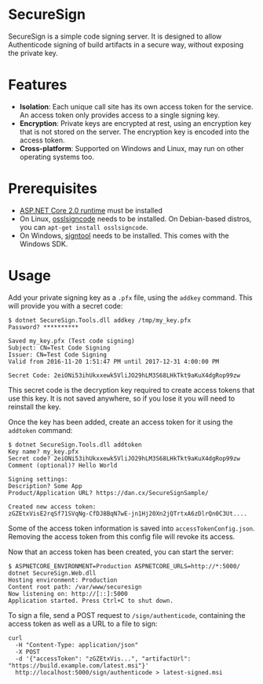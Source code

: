 SecureSign
==========

SecureSign is a simple code signing server. It is designed to allow Authenticode signing of build artifacts in a secure way, without exposing the private key.

Features
========
 - **Isolation**: Each unique call site has its own access token for the service. An access token only provides access to a single signing key.
 - **Encryption**: Private keys are encrypted at rest, using an encryption key that is not stored on the server. The encryption key is encoded into the access token.
 - **Cross-platform**: Supported on Windows and Linux, may run on other operating systems too.

Prerequisites
=============
 - [ASP.NET Core 2.0 runtime](https://www.microsoft.com/net/download/core#/runtime) must be installed
 - On Linux, [osslsigncode](https://sourceforge.net/projects/osslsigncode/) needs to be installed. On Debian-based distros, you can `apt-get install osslsigncode`.
 - On Windows, [signtool](https://docs.microsoft.com/en-us/dotnet/framework/tools/signtool-exe) needs to be installed. This comes with the Windows SDK.

Usage
=====
Add your private signing key as a `.pfx` file, using the `addkey` command. This will provide you with a secret code:

```
$ dotnet SecureSign.Tools.dll addkey /tmp/my_key.pfx
Password? **********

Saved my_key.pfx (Test code signing)
Subject: CN=Test Code Signing
Issuer: CN=Test Code Signing
Valid from 2016-11-20 1:51:47 PM until 2017-12-31 4:00:00 PM

Secret Code: 2eiONi53ihUkxxewk5VliJO29hLM3S68LHkTkt9aKuX4dgRop99zw
```

This secret code is the decryption key required to create access tokens that use this key. It is not saved anywhere, so if you lose it you will need to reinstall the key.

Once the key has been added, create an access token for it using the `addtoken` command:
```
$ dotnet SecureSign.Tools.dll addtoken
Key name? my_key.pfx
Secret code? 2eiONi53ihUkxxewk5VliJO29hLM3S68LHkTkt9aKuX4dgRop99zw
Comment (optional)? Hello World

Signing settings:
Description? Some App
Product/Application URL? https://dan.cx/SecureSignSample/

Created new access token:
zGZEtxVisE2rqSf71SVqNg-CfDJ8BqN7wE-jn1Hj20Xn2jQTrtxA6zDlrQn0C3Ut....
```

Some of the access token information is saved into `accessTokenConfig.json`. Removing the access token from this config file will revoke its access.

Now that an access token has been created, you can start the server:
```
$ ASPNETCORE_ENVIRONMENT=Production ASPNETCORE_URLS=http://*:5000/ dotnet SecureSign.Web.dll
Hosting environment: Production
Content root path: /var/www/securesign
Now listening on: http://[::]:5000
Application started. Press Ctrl+C to shut down.
```

To sign a file, send a POST request to `/sign/authenticode`, containing the access token as well as a URL to a file to sign:
```
curl
  -H "Content-Type: application/json"
  -X POST
  -d '{"accessToken": "zGZEtxVis...", "artifactUrl": "https://build.example.com/latest.msi"}'
  http://localhost:5000/sign/authenticode > latest-signed.msi
```
